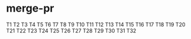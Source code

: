 # merge-pr
T1
T2
T3
T4
T5
T6
T7
T8
T9
T10
T11
T12
T13
T14
T15
T16
T17
T18
T19
T20
T21
T22
T23
T24
T25
T26
T27
T28
T29
T30
T31
T32
